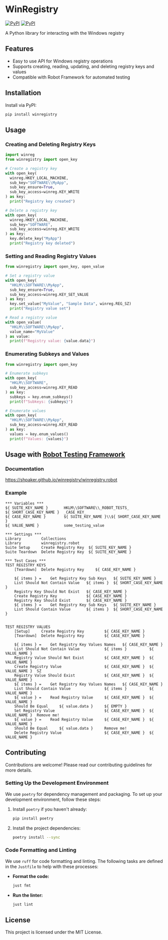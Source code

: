 # WinRegistry

[![PyPI](https://img.shields.io/pypi/v/winregistry.svg)](https://pypi.python.org/pypi/winregistry)
[![PyPI](https://img.shields.io/pypi/dm/winregistry.svg)](https://pypi.python.org/pypi/winregistry)

A Python library for interacting with the Windows registry

## Features

- Easy to use API for Windows registry operations
- Supports creating, reading, updating, and deleting registry keys and values
- Compatible with Robot Framework for automated testing

## Installation

Install via PyPI:

```bash
pip install winregistry
```

## Usage

### Creating and Deleting Registry Keys

```python
import winreg
from winregistry import open_key

# Create a registry key
with open_key(
  winreg.HKEY_LOCAL_MACHINE,
  sub_key="SOFTWARE\\MyApp",
  sub_key_ensure=True,
  sub_key_access=winreg.KEY_WRITE
) as key:
  print("Registry key created")

# Delete a registry key
with open_key(
  winreg.HKEY_LOCAL_MACHINE,
  sub_key="SOFTWARE",
  sub_key_access=winreg.KEY_WRITE
) as key:
  key.delete_key("MyApp")
  print("Registry key deleted")
```

### Setting and Reading Registry Values

```python
from winregistry import open_key, open_value

# Set a registry value
with open_key(
  "HKLM\\SOFTWARE\\MyApp",
  sub_key_ensure=True,
  sub_key_access=winreg.KEY_SET_VALUE
) as key:
  key.set_value("MyValue", "Sample Data", winreg.REG_SZ)
  print("Registry value set")

# Read a registry value
with open_value(
  "HKLM\\SOFTWARE\\MyApp",
  value_name="MyValue"
) as value:
  print(f"Registry value: {value.data}")
```

### Enumerating Subkeys and Values

```python
from winregistry import open_key

# Enumerate subkeys
with open_key(
  "HKLM\\SOFTWARE",
  sub_key_access=winreg.KEY_READ
) as key:
  subkeys = key.enum_subkeys()
  print(f"Subkeys: {subkeys}")

# Enumerate values
with open_key(
  "HKLM\\SOFTWARE\\MyApp",
  sub_key_access=winreg.KEY_READ
) as key:
  values = key.enum_values()
  print(f"Values: {values}")
```

## Usage with [Robot Testing Framework](https://robotframework.org/)

### Documentation

https://shpaker.github.io/winregistry/winregistry.robot

### Example

```robotframework
*** Variables ***
${ SUITE_KEY_NAME }       HKLM\\SOFTWARE\\_ROBOT_TESTS_
${ SHORT_CASE_KEY_NAME }  _CASE_KEY_
${ CASE_KEY_NAME }        ${ SUITE_KEY_NAME }\\${ SHORT_CASE_KEY_NAME }
${ VALUE_NAME }           some_testing_value

*** Settings ***
Library         Collections
Library         winregistry.robot
Suite Setup     Create Registry Key  ${ SUITE_KEY_NAME }
Suite Teardown  Delete Registry Key  ${ SUITE_KEY_NAME }

*** Test Cases ***
TEST REGISTRY KEYS
    [Teardown]  Delete Registry Key     ${ CASE_KEY_NAME }

    ${ items } =    Get Registry Key Sub Keys   ${ SUITE_KEY_NAME }
    List Should Not Contain Value   ${ items }  ${ SHORT_CASE_KEY_NAME }
    Registry Key Should Not Exist   ${ CASE_KEY_NAME }
    Create Registry Key             ${ CASE_KEY_NAME }
    Registry Key Should Exist       ${ CASE_KEY_NAME }
    ${ items } =    Get Registry Key Sub Keys   ${ SUITE_KEY_NAME }
    List Should Contain Value       ${ items }  ${ SHORT_CASE_KEY_NAME }


TEST REGISTRY VALUES
    [Setup]     Create Registry Key         ${ CASE_KEY_NAME }
    [Teardown]  Delete Registry Key         ${ CASE_KEY_NAME }

    ${ items } =    Get Registry Key Values Names   ${ CASE_KEY_NAME }
    List Should Not Contain Value           ${ items }          ${ VALUE_NAME }
    Registry Value Should Not Exist         ${ CASE_KEY_NAME }  ${ VALUE_NAME }
    Create Registry Value                   ${ CASE_KEY_NAME }  ${ VALUE_NAME }  SZ
    Registry Value Should Exist             ${ CASE_KEY_NAME }  ${ VALUE_NAME }
    ${ items } =    Get Registry Key Values Names   ${ CASE_KEY_NAME }
    List Should Contain Value               ${ items }          ${ VALUE_NAME }
    ${ value } =    Read Registry Value     ${ CASE_KEY_NAME }  ${ VALUE_NAME }
    Should Be Equal     ${ value.data }     ${ EMPTY }
    Set Registry Value                      ${ CASE_KEY_NAME }  ${ VALUE_NAME }  Remove me!
    ${ value } =    Read Registry Value     ${ CASE_KEY_NAME }  ${ VALUE_NAME }
    Should Be Equal     ${ value.data }     Remove me!
    Delete Registry Value                   ${ CASE_KEY_NAME }  ${ VALUE_NAME }
```

## Contributing

Contributions are welcome! Please read our contributing guidelines for more details.

### Setting Up the Development Environment

We use `poetry` for dependency management and packaging. To set up your development environment, follow these steps:

1. Install `poetry` if you haven't already:

    ```bash
    pip install poetry
    ```

2. Install the project dependencies:

    ```bash
    poetry install --sync
    ```

### Code Formatting and Linting

We use `ruff` for code formatting and linting. The following tasks are defined in the `Justfile` to help with these processes:

- **Format the code:**

    ```bash
    just fmt
    ```

- **Run the linter:**

    ```bash
    just lint
    ```

## License

This project is licensed under the MIT License.
